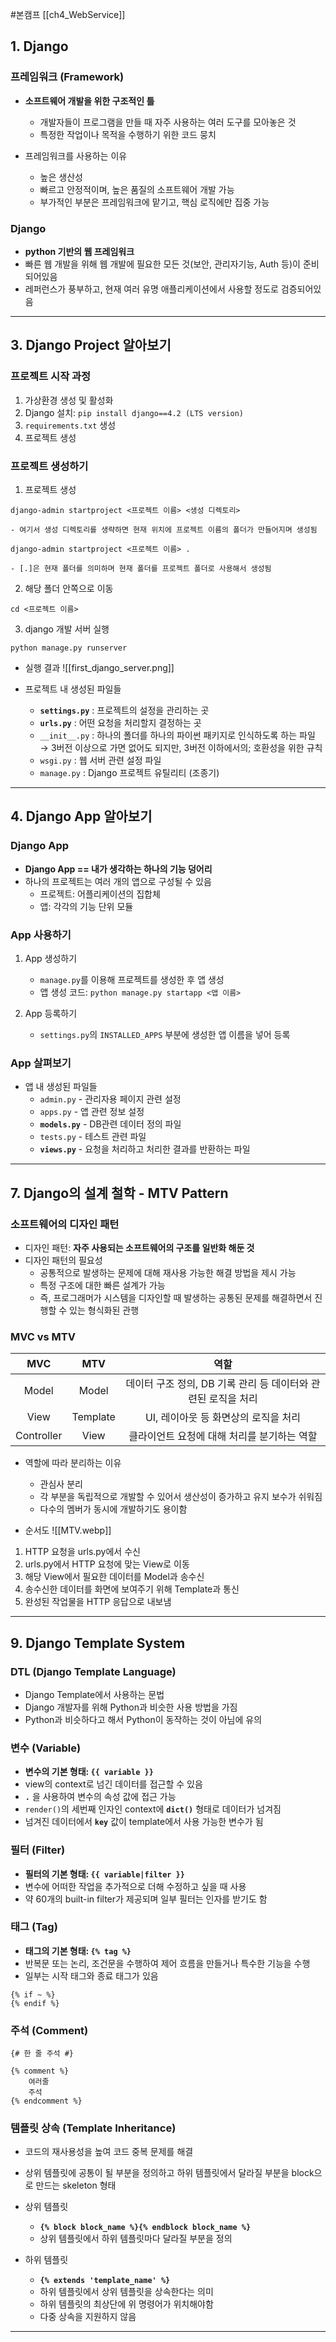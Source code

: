 #본캠프 [[ch4_WebService]]

## 1. Django
### 프레임워크 (Framework)
- **소프트웨어 개발을 위한 구조적인 틀**
	- 개발자들이 프로그램을 만들 때 자주 사용하는 여러 도구를 모아놓은 것
	- 특정한 작업이나 목적을 수행하기 위한 코드 뭉치

- 프레임워크를 사용하는 이유
	- 높은 생산성
	- 빠르고 안정적이며, 높은 품질의 소프트웨어 개발 가능
	- 부가적인 부분은 프레임워크에 맡기고, 핵심 로직에만 집중 가능


### Django
- **python 기반의 웹 프레임워크**
- 빠른 웹 개발을 위해 웹 개발에 필요한 모든 것(보안, 관리자기능, Auth 등)이 준비되어있음
- 레퍼런스가 풍부하고, 현재 여러 유명 애플리케이션에서 사용할 정도로 검증되어있음


---
## 3. Django Project 알아보기
### 프로젝트 시작 과정
1. 가상환경 생성 및 활성화
2. Django 설치: `pip install django==4.2 (LTS version)`
3. `requirements.txt` 생성
4. 프로젝트 생성


### 프로젝트 생성하기
1. 프로젝트 생성
```shell
django-admin startproject <프로젝트 이름> <생성 디렉토리>
```
	- 여기서 생성 디렉토리를 생략하면 현재 위치에 프로젝트 이름의 폴더가 만들어지며 생성됨

```shell
django-admin startproject <프로젝트 이름> .
```
	- [.]은 현재 폴더를 의미하며 현재 폴더를 프로젝트 폴더로 사용해서 생성됨

2. 해당 폴더 안쪽으로 이동
```shell
cd <프로젝트 이름>
```

3. django 개발 서버 실행
```shell
python manage.py runserver
```

- 실행 결과 ![[first_django_server.png]]

- 프로젝트 내 생성된 파일들
	- **`settings.py`** : 프로젝트의 설정을 관리하는 곳
	- **`urls.py`** : 어떤 요청을 처리할지 결정하는 곳
	- `__init__.py` : 하나의 폴더를 하나의 파이썬 패키지로 인식하도록 하는 파일
		→ 3버전 이상으로 가면 없어도 되지만, 3버전 이하에서의; 호환성을 위한 규칙
	- `wsgi.py` : 웹 서버 관련 설정 파일
	- `manage.py` : Django 프로젝트 유틸리티 (조종기)


---
## 4. Django App 알아보기
### Django App
- **Django App == 내가 생각하는 하나의 기능 덩어리**
- 하나의 프로젝트는 여러 개의 앱으로 구성될 수 있음
	- 프로젝트: 어플리케이션의 집합체
	- 앱: 각각의 기능 단위 모듈


### App 사용하기
1. App 생성하기
	- `manage.py`를 이용해 프로젝트를 생성한 후 앱 생성
	- 앱 생성 코드: `python manage.py startapp <앱 이름>`

2. App 등록하기
	- `settings.py`의 `INSTALLED_APPS` 부분에 생성한 앱 이름을 넣어 등록


### App 살펴보기
- 앱 내 생성된 파일들
	- `admin.py` - 관리자용 페이지 관련 설정
	- `apps.py` - 앱 관련 정보 설정
	- **`models.py`** - DB관련 데이터 정의 파일
	- `tests.py` - 테스트 관련 파일
	- **`views.py`** - 요청을 처리하고 처리한 결과를 반환하는 파일


---
## 7. Django의 설계 철학 - MTV Pattern
### 소프트웨어의 디자인 패턴
- 디자인 패턴: **자주 사용되는 소프트웨어의 구조를 일반화 해둔 것**
- 디자인 패턴의 필요성
	- 공통적으로 발생하는 문제에 대해 재사용 가능한 해결 방법을 제시 가능
	- 특정 구조에 대한 빠른 설계가 가능
	- 즉, 프로그래머가 시스템을 디자인할 때 발생하는 공통된 문제를 해결하면서 진행할 수 있는 형식화된 관행


### MVC vs MTV
|  **MVC**   | **MTV**  |                **역할**                 |
| :--------: | :------: | :-----------------------------------: |
|   Model    |  Model   | 데이터 구조 정의, DB 기록 관리 등 데이터와 관련된 로직을 처리 |
|    View    | Template |        UI, 레이아웃 등 화면상의 로직을 처리         |
| Controller |   View   |       클라이언트 요청에 대해 처리를 분기하는 역할        |
- 역할에 따라 분리하는 이유
	- 관심사 분리
	- 각 부분을 독립적으로 개발할 수 있어서 생산성이 증가하고 유지 보수가 쉬워짐
	- 다수의 멤버가 동시에 개발하기도 용이함

- 순서도
![[MTV.webp]]
1) HTTP 요청을 urls.py에서 수신
2) urls.py에서 HTTP 요청에 맞는 View로 이동
3) 해당 View에서 필요한 데이터를 Model과 송수신
4) 송수신한 데이터를 화면에 보여주기 위해 Template과 통신
5) 완성된 작업물을 HTTP 응답으로 내보냄


---
## 9. Django Template System
### DTL (Django Template Language)
- Django Template에서 사용하는 문법
- Django 개발자를 위해 Python과 비슷한 사용 방법을 가짐
- Python과 비슷하다고 해서 Python이 동작하는 것이 아님에 유의


### 변수 (Variable)
- **변수의 기본 형태: `{{ variable }}`**
- view의 context로 넘긴 데이터를 접근할 수 있음
- **`.`** 을 사용하여 변수의 속성 값에 접근 가능
- `render()`의 세번째 인자인 context에 **`dict()`** 형태로 데이터가 넘겨짐
- 넘겨진 데이터에서 **`key`** 값이 template에서 사용 가능한 변수가 됨


### 필터 (Filter)
- **필터의 기본 형태: `{{ variable|filter }}`**
- 변수에 어떠한 작업을 추가적으로 더해 수정하고 싶을 때 사용
- 약 60개의 built-in filter가 제공되며 일부 필터는 인자를 받기도 함


### 태그 (Tag)
- **태그의 기본 형태: `{% tag %}`**
- 반복문 또는 논리, 조건문을 수행하여 제어 흐름을 만들거나 특수한 기능을 수행
- 일부는 시작 태그와 종료 태그가 있음
```django
{% if ~ %}
{% endif %}
```


### 주석 (Comment)
```django
{# 한 줄 주석 #}

{% comment %}
	여러줄
	주석
{% endcomment %}
```


### 템플릿 상속 (Template Inheritance)
- 코드의 재사용성을 높여 코드 중복 문제를 해결
- 상위 템플릿에 공통이 될 부분을 정의하고 하위 템플릿에서 달라질 부분을 block으로 만드는 skeleton 형태

- 상위 템플릿
	- **`{% block block_name %}{% endblock block_name %}`**
	- 상위 템플릿에서 하위 템플릿마다 달라질 부분을 정의

- 하위 템플릿
	- **`{% extends 'template_name' %}`** 
	- 하위 템플릿에서 상위 템플릿을 상속한다는 의미
	- 하위 템플릿의 최상단에 위 명령어가 위치해야함
	- 다중 상속을 지원하지 않음


---
